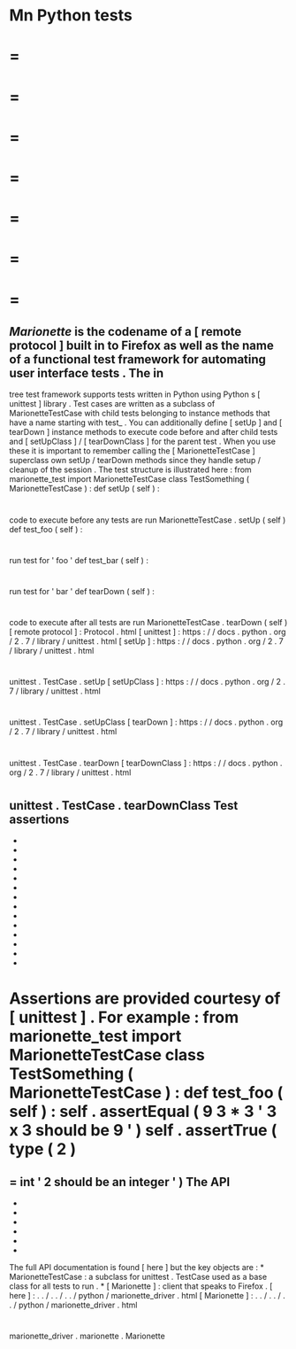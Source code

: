 Mn
Python
tests
=
=
=
=
=
=
=
=
=
=
=
=
=
=
=
_Marionette_
is
the
codename
of
a
[
remote
protocol
]
built
in
to
Firefox
as
well
as
the
name
of
a
functional
test
framework
for
automating
user
interface
tests
.
The
in
-
tree
test
framework
supports
tests
written
in
Python
using
Python
s
[
unittest
]
library
.
Test
cases
are
written
as
a
subclass
of
MarionetteTestCase
with
child
tests
belonging
to
instance
methods
that
have
a
name
starting
with
test_
.
You
can
additionally
define
[
setUp
]
and
[
tearDown
]
instance
methods
to
execute
code
before
and
after
child
tests
and
[
setUpClass
]
/
[
tearDownClass
]
for
the
parent
test
.
When
you
use
these
it
is
important
to
remember
calling
the
[
MarionetteTestCase
]
superclass
own
setUp
/
tearDown
methods
since
they
handle
setup
/
cleanup
of
the
session
.
The
test
structure
is
illustrated
here
:
from
marionette_test
import
MarionetteTestCase
class
TestSomething
(
MarionetteTestCase
)
:
def
setUp
(
self
)
:
#
code
to
execute
before
any
tests
are
run
MarionetteTestCase
.
setUp
(
self
)
def
test_foo
(
self
)
:
#
run
test
for
'
foo
'
def
test_bar
(
self
)
:
#
run
test
for
'
bar
'
def
tearDown
(
self
)
:
#
code
to
execute
after
all
tests
are
run
MarionetteTestCase
.
tearDown
(
self
)
[
remote
protocol
]
:
Protocol
.
html
[
unittest
]
:
https
:
/
/
docs
.
python
.
org
/
2
.
7
/
library
/
unittest
.
html
[
setUp
]
:
https
:
/
/
docs
.
python
.
org
/
2
.
7
/
library
/
unittest
.
html
#
unittest
.
TestCase
.
setUp
[
setUpClass
]
:
https
:
/
/
docs
.
python
.
org
/
2
.
7
/
library
/
unittest
.
html
#
unittest
.
TestCase
.
setUpClass
[
tearDown
]
:
https
:
/
/
docs
.
python
.
org
/
2
.
7
/
library
/
unittest
.
html
#
unittest
.
TestCase
.
tearDown
[
tearDownClass
]
:
https
:
/
/
docs
.
python
.
org
/
2
.
7
/
library
/
unittest
.
html
#
unittest
.
TestCase
.
tearDownClass
Test
assertions
-
-
-
-
-
-
-
-
-
-
-
-
-
-
-
Assertions
are
provided
courtesy
of
[
unittest
]
.
For
example
:
from
marionette_test
import
MarionetteTestCase
class
TestSomething
(
MarionetteTestCase
)
:
def
test_foo
(
self
)
:
self
.
assertEqual
(
9
3
*
3
'
3
x
3
should
be
9
'
)
self
.
assertTrue
(
type
(
2
)
=
=
int
'
2
should
be
an
integer
'
)
The
API
-
-
-
-
-
-
-
The
full
API
documentation
is
found
[
here
]
but
the
key
objects
are
:
*
MarionetteTestCase
:
a
subclass
for
unittest
.
TestCase
used
as
a
base
class
for
all
tests
to
run
.
*
[
Marionette
]
:
client
that
speaks
to
Firefox
.
[
here
]
:
.
.
/
.
.
/
.
.
/
python
/
marionette_driver
.
html
[
Marionette
]
:
.
.
/
.
.
/
.
.
/
python
/
marionette_driver
.
html
#
marionette_driver
.
marionette
.
Marionette
